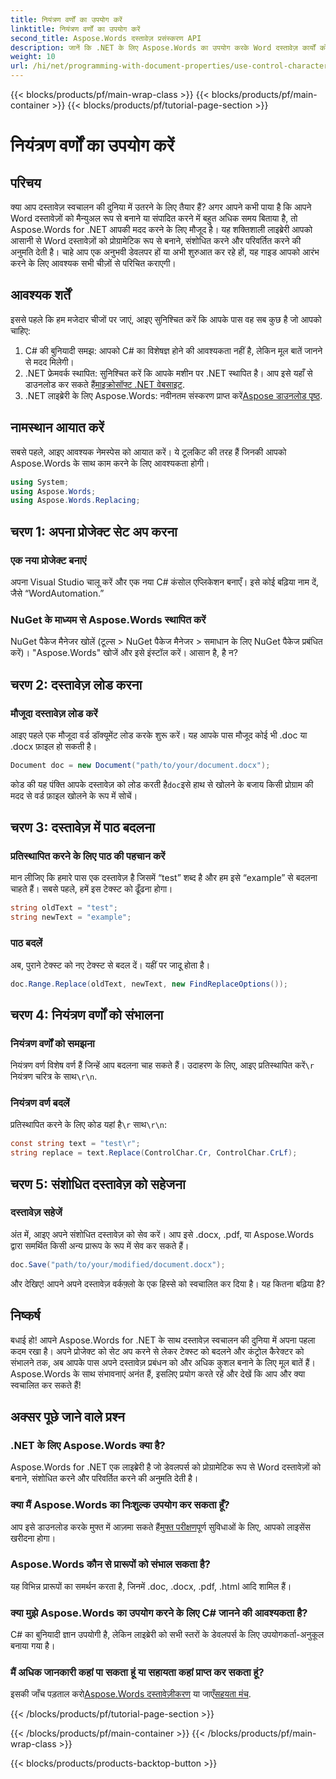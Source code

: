 ```yaml
---
title: नियंत्रण वर्णों का उपयोग करें
linktitle: नियंत्रण वर्णों का उपयोग करें
second_title: Aspose.Words दस्तावेज़ प्रसंस्करण API
description: जानें कि .NET के लिए Aspose.Words का उपयोग करके Word दस्तावेज़ कार्यों को स्वचालित कैसे करें। यह मार्गदर्शिका सेटअप, टेक्स्ट प्रतिस्थापन और बहुत कुछ को कवर करती है, जिससे आपका वर्कफ़्लो कुशल बनता है।
weight: 10
url: /hi/net/programming-with-document-properties/use-control-characters/
---
```


{{< blocks/products/pf/main-wrap-class >}}
{{< blocks/products/pf/main-container >}}
{{< blocks/products/pf/tutorial-page-section >}}

# नियंत्रण वर्णों का उपयोग करें

## परिचय

क्या आप दस्तावेज़ स्वचालन की दुनिया में उतरने के लिए तैयार हैं? अगर आपने कभी पाया है कि आपने Word दस्तावेज़ों को मैन्युअल रूप से बनाने या संपादित करने में बहुत अधिक समय बिताया है, तो Aspose.Words for .NET आपकी मदद करने के लिए मौजूद है। यह शक्तिशाली लाइब्रेरी आपको आसानी से Word दस्तावेज़ों को प्रोग्रामेटिक रूप से बनाने, संशोधित करने और परिवर्तित करने की अनुमति देती है। चाहे आप एक अनुभवी डेवलपर हों या अभी शुरुआत कर रहे हों, यह गाइड आपको आरंभ करने के लिए आवश्यक सभी चीज़ों से परिचित कराएगी।

## आवश्यक शर्तें

इससे पहले कि हम मजेदार चीजों पर जाएं, आइए सुनिश्चित करें कि आपके पास वह सब कुछ है जो आपको चाहिए:

1. C# की बुनियादी समझ: आपको C# का विशेषज्ञ होने की आवश्यकता नहीं है, लेकिन मूल बातें जानने से मदद मिलेगी।
2. .NET फ्रेमवर्क स्थापित: सुनिश्चित करें कि आपके मशीन पर .NET स्थापित है। आप इसे यहाँ से डाउनलोड कर सकते हैं[माइक्रोसॉफ्ट .NET वेबसाइट](https://dotnet.microsoft.com/download).
3.  .NET लाइब्रेरी के लिए Aspose.Words: नवीनतम संस्करण प्राप्त करें[Aspose डाउनलोड पृष्ठ](https://releases.aspose.com/words/net/).

## नामस्थान आयात करें

सबसे पहले, आइए आवश्यक नेमस्पेस को आयात करें। ये टूलकिट की तरह हैं जिनकी आपको Aspose.Words के साथ काम करने के लिए आवश्यकता होगी।

```csharp
using System;
using Aspose.Words;
using Aspose.Words.Replacing;
```

## चरण 1: अपना प्रोजेक्ट सेट अप करना

### एक नया प्रोजेक्ट बनाएं

अपना Visual Studio चालू करें और एक नया C# कंसोल एप्लिकेशन बनाएँ। इसे कोई बढ़िया नाम दें, जैसे “WordAutomation.”

### NuGet के माध्यम से Aspose.Words स्थापित करें

NuGet पैकेज मैनेजर खोलें (टूल्स > NuGet पैकेज मैनेजर > समाधान के लिए NuGet पैकेज प्रबंधित करें)। "Aspose.Words" खोजें और इसे इंस्टॉल करें। आसान है, है न?

## चरण 2: दस्तावेज़ लोड करना

### मौजूदा दस्तावेज़ लोड करें

आइए पहले एक मौजूदा वर्ड डॉक्यूमेंट लोड करके शुरू करें। यह आपके पास मौजूद कोई भी .doc या .docx फ़ाइल हो सकती है।

```csharp
Document doc = new Document("path/to/your/document.docx");
```

 कोड की यह पंक्ति आपके दस्तावेज़ को लोड करती है`doc`इसे हाथ से खोलने के बजाय किसी प्रोग्राम की मदद से वर्ड फ़ाइल खोलने के रूप में सोचें।

## चरण 3: दस्तावेज़ में पाठ बदलना

### प्रतिस्थापित करने के लिए पाठ की पहचान करें

मान लीजिए कि हमारे पास एक दस्तावेज़ है जिसमें “test” शब्द है और हम इसे “example” से बदलना चाहते हैं। सबसे पहले, हमें इस टेक्स्ट को ढूँढना होगा।

```csharp
string oldText = "test";
string newText = "example";
```

### पाठ बदलें

अब, पुराने टेक्स्ट को नए टेक्स्ट से बदल दें। यहीं पर जादू होता है।

```csharp
doc.Range.Replace(oldText, newText, new FindReplaceOptions());
```

## चरण 4: नियंत्रण वर्णों को संभालना

### नियंत्रण वर्णों को समझना

 नियंत्रण वर्ण विशेष वर्ण हैं जिन्हें आप बदलना चाह सकते हैं। उदाहरण के लिए, आइए प्रतिस्थापित करें`\r` नियंत्रण चरित्र के साथ`\r\n`.

### नियंत्रण वर्ण बदलें

 प्रतिस्थापित करने के लिए कोड यहां है`\r` साथ`\r\n`:

```csharp
const string text = "test\r";
string replace = text.Replace(ControlChar.Cr, ControlChar.CrLf);
```

## चरण 5: संशोधित दस्तावेज़ को सहेजना

### दस्तावेज़ सहेजें

अंत में, आइए अपने संशोधित दस्तावेज़ को सेव करें। आप इसे .docx, .pdf, या Aspose.Words द्वारा समर्थित किसी अन्य प्रारूप के रूप में सेव कर सकते हैं।

```csharp
doc.Save("path/to/your/modified/document.docx");
```

और देखिए! आपने अपने दस्तावेज़ वर्कफ़्लो के एक हिस्से को स्वचालित कर दिया है। यह कितना बढ़िया है?

## निष्कर्ष

बधाई हो! आपने Aspose.Words for .NET के साथ दस्तावेज़ स्वचालन की दुनिया में अपना पहला कदम रखा है। अपने प्रोजेक्ट को सेट अप करने से लेकर टेक्स्ट को बदलने और कंट्रोल कैरेक्टर को संभालने तक, अब आपके पास अपने दस्तावेज़ प्रबंधन को और अधिक कुशल बनाने के लिए मूल बातें हैं। Aspose.Words के साथ संभावनाएं अनंत हैं, इसलिए प्रयोग करते रहें और देखें कि आप और क्या स्वचालित कर सकते हैं!

## अक्सर पूछे जाने वाले प्रश्न

### .NET के लिए Aspose.Words क्या है?
Aspose.Words for .NET एक लाइब्रेरी है जो डेवलपर्स को प्रोग्रामेटिक रूप से Word दस्तावेज़ों को बनाने, संशोधित करने और परिवर्तित करने की अनुमति देती है।

### क्या मैं Aspose.Words का निःशुल्क उपयोग कर सकता हूँ?
 आप इसे डाउनलोड करके मुफ्त में आज़मा सकते हैं[मुफ्त परीक्षण](https://releases.aspose.com/)पूर्ण सुविधाओं के लिए, आपको लाइसेंस खरीदना होगा।

### Aspose.Words कौन से प्रारूपों को संभाल सकता है?
यह विभिन्न प्रारूपों का समर्थन करता है, जिनमें .doc, .docx, .pdf, .html आदि शामिल हैं।

### क्या मुझे Aspose.Words का उपयोग करने के लिए C# जानने की आवश्यकता है?
C# का बुनियादी ज्ञान उपयोगी है, लेकिन लाइब्रेरी को सभी स्तरों के डेवलपर्स के लिए उपयोगकर्ता-अनुकूल बनाया गया है।

### मैं अधिक जानकारी कहां पा सकता हूं या सहायता कहां प्राप्त कर सकता हूं?
 इसकी जाँच पड़ताल करो[Aspose.Words दस्तावेज़ीकरण](https://reference.aspose.com/words/net/) या जाएँ[सहयता मंच](https://forum.aspose.com/c/words/8).

{{< /blocks/products/pf/tutorial-page-section >}}

{{< /blocks/products/pf/main-container >}}
{{< /blocks/products/pf/main-wrap-class >}}

{{< blocks/products/products-backtop-button >}}
